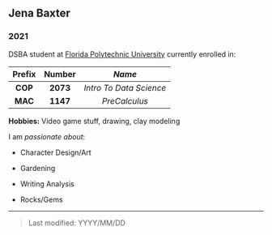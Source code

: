 ## Jena Baxter

### 2021 

DSBA student at [Florida Polytechnic University](https://www.floridapoly.edu) currently enrolled in:



| **Prefix** | **Number** | _Name_ |
| :--------: | :--------: | :----: |
|  **COP**   |  **2073**  | _Intro To Data Science_ |
|  **MAC**   |  **1147**  | _PreCalculus_ |




**Hobbies:** Video game stuff, drawing, clay modeling

I am _passionate about_: 

- Character Design/Art

- Gardening

- Writing Analysis 

- Rocks/Gems

***

> Last modified: YYYY/MM/DD
